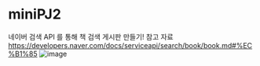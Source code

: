 # miniPJ2 
네이버 검색 API 를 통해 책 검색 게시판 만들기!
참고 자료 https://developers.naver.com/docs/serviceapi/search/book/book.md#%EC%B1%85
![image](https://user-images.githubusercontent.com/105037035/183293346-41f2a71b-5bc3-4ddb-8aa5-9bb33038d35e.png)

